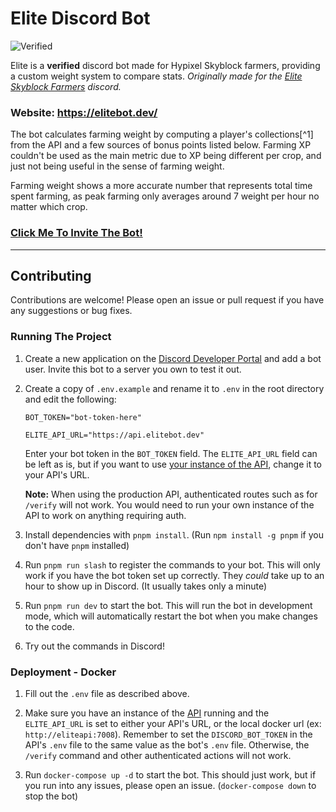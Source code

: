 # Elite Discord Bot

![Verified](https://github.com/user-attachments/assets/30d29241-2ff1-4170-b2e7-83231c2cbab6)

Elite is a **verified** discord bot made for Hypixel Skyblock farmers, providing a custom weight system to compare stats. 
*Originally made for the [Elite Skyblock Farmers](https://discord.gg/farms) discord.*

### Website: https://elitebot.dev/

The bot calculates farming weight by computing a player's collections[^1] from the API and a few sources of bonus points listed below. Farming XP couldn't be used as the main metric due to XP being different per crop, and just not being useful in the sense of farming weight.

Farming weight shows a more accurate number that represents total time spent farming, as peak farming only averages around 7 weight per hour no matter which crop.

### [Click Me To Invite The Bot!](https://elitebot.dev/invite)


---

## Contributing

Contributions are welcome! Please open an issue or pull request if you have any suggestions or bug fixes.

### Running The Project

1. Create a new application on the [Discord Developer Portal](https://discord.com/developers/applications) and add a bot user. Invite this bot to a server you own to test it out.

2. Create a copy of `.env.example` and rename it to `.env` in the root directory and edit the following:

	```env
	BOT_TOKEN="bot-token-here"

	ELITE_API_URL="https://api.elitebot.dev"
	```
	Enter your bot token in the `BOT_TOKEN` field. The `ELITE_API_URL` field can be left as is, but if you want to use [your instance of the API](https://github.com/EliteFarmers/API), change it to your API's URL. 
	
	**Note:** When using the production API, authenticated routes such as for `/verify` will not work. You would need to run your own instance of the API to work on anything requiring auth.

3. Install dependencies with `pnpm install`. (Run `npm install -g pnpm` if you don't have `pnpm` installed)

4. Run `pnpm run slash` to register the commands to your bot. This will only work if you have the bot token set up correctly. They *could* take up to an hour to show up in Discord. (It usually takes only a minute)

5. Run `pnpm run dev` to start the bot. This will run the bot in development mode, which will automatically restart the bot when you make changes to the code.

6. Try out the commands in Discord!

### Deployment - Docker

1. Fill out the `.env` file as described above.

2. Make sure you have an instance of the [API](https://github.com/EliteFarmers/API) running and the `ELITE_API_URL` is set to either your API's URL, or the local docker url (ex: `http://eliteapi:7008`). Remember to set the `DISCORD_BOT_TOKEN` in the API's `.env` file to the same value as the bot's `.env` file. Otherwise, the `/verify` command and other authenticated actions will not work.

3. Run `docker-compose up -d` to start the bot. This should just work, but if you run into any issues, please open an issue. (`docker-compose down` to stop the bot)
